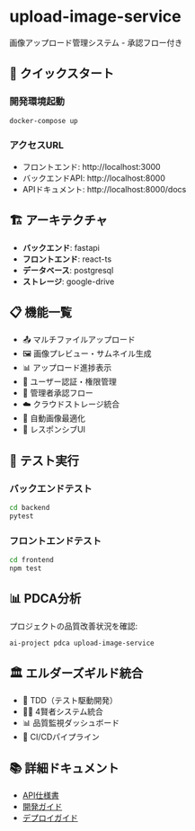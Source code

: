 # upload-image-service

画像アップロード管理システム - 承認フロー付き

## 🚀 クイックスタート

### 開発環境起動
```bash
docker-compose up
```

### アクセスURL
- フロントエンド: http://localhost:3000
- バックエンドAPI: http://localhost:8000
- APIドキュメント: http://localhost:8000/docs

## 🏗️ アーキテクチャ

- **バックエンド**: fastapi
- **フロントエンド**: react-ts
- **データベース**: postgresql
- **ストレージ**: google-drive

## 📋 機能一覧

- 📤 マルチファイルアップロード
- 🖼️ 画像プレビュー・サムネイル生成
- 📊 アップロード進捗表示
- 🔐 ユーザー認証・権限管理
- 👤 管理者承認フロー
- ☁️ クラウドストレージ統合
- 🔄 自動画像最適化
- 📱 レスポンシブUI

## 🧪 テスト実行

### バックエンドテスト
```bash
cd backend
pytest
```

### フロントエンドテスト
```bash
cd frontend
npm test
```

## 📊 PDCA分析

プロジェクトの品質改善状況を確認:
```bash
ai-project pdca upload-image-service
```

## 🏛️ エルダーズギルド統合

- 🧪 TDD（テスト駆動開発）
- 🧙‍♂️ 4賢者システム統合
- 📊 品質監視ダッシュボード
- 🔄 CI/CDパイプライン

## 📚 詳細ドキュメント

- [API仕様書](./docs/api.md)
- [開発ガイド](./docs/development.md)
- [デプロイガイド](./docs/deployment.md)
